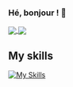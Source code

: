 ### Hé, bonjour ! 👋

<a href="https://www.youtube.com/watch?v=4qRZmFYdozY">
  <img align="center" src="https://github-readme-stats.vercel.app/api?username=Softwayback&count_private=true&show_icons=true&theme=synthwave&include_all_commits=true" />
</a>
<a href="https://www.youtube.com/watch?v=PL9iMPx9CpQ">
  <img align="center" src="https://github-readme-stats.vercel.app/api/top-langs/?username=Softwayback&langs_count=10&layout=compact&theme=synthwave&count_private=true" />
</a>

## My skills
[![My Skills](https://skillicons.dev/icons?i=androidstudio,angular,react,js,ts,css,html,materialui,mongodb,docker,arduino,bash,c,cs,cpp,cmake,github,githubactions,linux,unity,pr,xd,figma&perline=7)](https://skillicons.dev)
